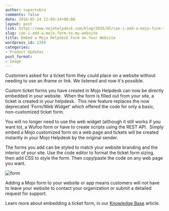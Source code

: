 ```yaml
---
author: supercobra
comments: false
date: 2016-05-24 22:04:14+00:00
layout: post
link: https://www.mojohelpdesk.com/blog/2016/05/can-i-add-a-mojo-form-to-my-website/
slug: can-i-add-a-mojo-form-to-my-website
title: Embed a Mojo Helpdesk Form on Your Website
wordpress_id: 2394
categories:
- Product Updates
post_format:
- Image
---
```


Customers asked for a ticket form they could place on a website without needing to use an iframe or link. We listened and now it's possible.

Custom ticket forms you have created in Mojo Helpdesk can now be directly embedded in your website.  When the form is filled out from your site, a ticket is created in your helpdesk.  This new feature replaces the now deprecated 'Form/Web Widget' which offered the code for only a basic, non-customized ticket form.

You will no longer need to use the web widget (although it still works if you want to), a Wufoo form or have to create scripts using the REST API.  Simply embed a Mojo customized form on a web page and tickets will be created instantly in your Mojo Helpdesk by the original sender.

The forms you add can be styled to match your website branding and the interior of your site. Use the code editor to format the ticket form sizing, then add CSS to style the form. Then copy/paste the code on any web page you want.

![form](http://www.mojohelpdesk.com/blog/wordpress/wp-content/uploads/2016/05/form.jpg)

Adding a Mojo form to your website or app means customers will not have to leave your website to contact your organization or submit a detailed request for support.

Learn more about embedding a ticket form, in our [Knowledge Base](https://help.mojohelpdesk.com/help/article/161256) article.


